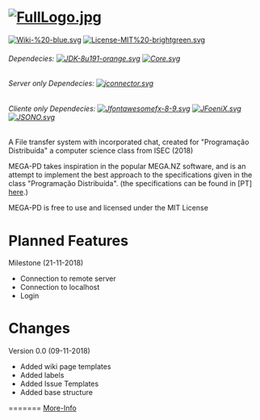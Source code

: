 [![FullLogo.jpg](https://i.postimg.cc/25mVxV5j/FullLogo.jpg)](https://postimg.cc/18CmmR6b)
=======

[![Wiki-%20-blue.svg](https://img.shields.io/badge/Wiki-%20-blue.svg)](https://github.com/Filmaluco/MEGA-PD/wiki)
[![License-MIT%20-brightgreen.svg](https://img.shields.io/badge/License-MIT%20-brightgreen.svg)](https://github.com/Filmaluco/MEGA-PD/blob/master/LICENSE)


###### Dependecies: [![JDK-8u191-orange.svg](https://img.shields.io/badge/JDK-8u191-orange.svg)](https://www.oracle.com/technetwork/java/javase/8u191-relnotes-5032181.html) [![Core.svg](https://img.shields.io/badge/Core-2.0.1-orange.svg)](https://github.com/Filmaluco/MEGA-PD/releases/tag/2.0) 
###### Server only Dependecies: [![jconnector.svg](https://img.shields.io/badge/ConnectorJ-8.0.13-orange.svg)](https://dev.mysql.com/downloads/connector/j/8.0.html)
###### Cliente only Dependecies: [![Jfontawesomefx-8-9.svg](https://img.shields.io/badge/fontawesomefx-8.9-orange.svg)](https://bitbucket.org/Jerady/fontawesomefx/downloads/) [![JFoeniX.svg](https://img.shields.io/badge/JFoeniX-8.0.7-orange.svg)](https://mvnrepository.com/artifact/com.jfoenix/jfoenix/8.0.7) [![JSONO.svg](https://img.shields.io/badge/JSONJava-20180813-orange.svg)](https://github.com/stleary/JSON-java) 

A File transfer system with incorporated chat, created for "Programação Distribuída" a computer science class from ISEC (2018)

MEGA-PD takes inspiration in the popular MEGA.NZ software, and is an attempt to implement the best approach to the specifications given in the class "Programação Distribuída". (the specifications can be found in [PT] [here](https://filmaluco.github.io/MEGA-PD/PD-2018-19-EnunciadoTP_Fase1_v0.pdf).)

MEGA-PD is free to use and licensed under the MIT License


Planned Features
=======
Milestone (21-11-2018)
* Connection to remote server
* Connection to localhost
* Login

Changes
=======

Version 0.0 (09-11-2018)
* Added wiki page templates
* Added labels
* Added Issue Templates
* Added base structure

=======
[More-Info](https://github.com/Filmaluco/MEGA-PD/wiki)
 
